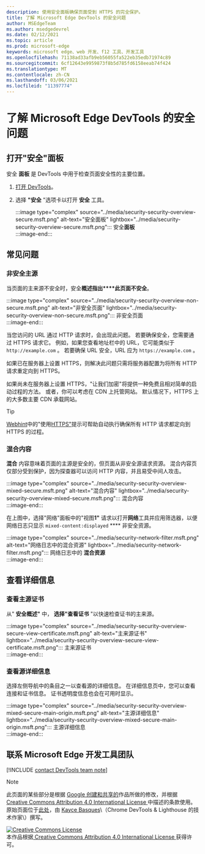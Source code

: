 ```yaml
---
description: 使用安全面板确保页面受到 HTTPS 的完全保护。
title: 了解 Microsoft Edge DevTools 的安全问题
author: MSEdgeTeam
ms.author: msedgedevrel
ms.date: 02/12/2021
ms.topic: article
ms.prod: microsoft-edge
keywords: microsoft edge、web 开发、f12 工具、开发工具
ms.openlocfilehash: 71138ad33afb9eb56055fa522eb35edb71974c89
ms.sourcegitcommit: 6cf12643e9959873f8b5d785fd6158eeab74f424
ms.translationtype: MT
ms.contentlocale: zh-CN
ms.lasthandoff: 03/06/2021
ms.locfileid: "11397774"
---
```

<!-- Copyright Kayce Basques 

   Licensed under the Apache License, Version 2.0 (the "License");
   you may not use this file except in compliance with the License.
   You may obtain a copy of the License at

       https://www.apache.org/licenses/LICENSE-2.0

   Unless required by applicable law or agreed to in writing, software
   distributed under the License is distributed on an "AS IS" BASIS,
   WITHOUT WARRANTIES OR CONDITIONS OF ANY KIND, either express or implied.
   See the License for the specific language governing permissions and
   limitations under the License.  -->  

# <a name="understand-security-issues-with-microsoft-edge-devtools"></a>了解 Microsoft Edge DevTools 的安全问题  

  

<!--Use the **Security** Panel in [Microsoft Edge DevTools][MicrosoftEdgeDevTools] to make sure HTTPS is properly implemented on a page.  Navigate to **Why HTTPS Matters** to learn why every website should be protected with HTTPS, even sites that do not handle sensitive user data.  -->  

<!--todo: add section when why-https is available -->  

## <a name="open-the-security-panel"></a>打开"安全"面板  

安全 **面板** 是 DevTools 中用于检查页面安全性的主要位置。  

1.  [打开 DevTools][DevToolsOpen]。  
1.  选择 **"安全** "选项卡以打开 **安全** 工具。  
    
    :::image type="complex" source="../media/security-security-overview-secure.msft.png" alt-text="安全面板" lightbox="../media/security-security-overview-secure.msft.png":::
       安全**面板**  
    :::image-end:::  
    
## <a name="common-problems"></a>常见问题  

### <a name="non-secure-main-origins"></a>非安全主源  

当页面的主来源不安全时，安全**概述指出****此页面不安全**。  

:::image type="complex" source="../media/security-security-overview-non-secure.msft.png" alt-text="非安全页面" lightbox="../media/security-security-overview-non-secure.msft.png":::
   非安全页面  
:::image-end:::  

当您访问的 URL 通过 HTTP 请求时，会出现此问题。  若要确保安全，您需要通过 HTTPS 请求它。  例如，如果您查看地址栏中的 URL，它可能类似于 `http://example.com` 。  若要确保 URL 安全，URL 应为 `https://example.com` 。  

如果已在服务器上设置 HTTPS，则解决此问题只需将服务器配置为将所有 HTTP 请求重定向到 HTTPS。  

如果尚未在服务器上设置 HTTPS，"让我们加密"[][LetsEncrypt]将提供一种免费且相对简单的启动过程的方法。  或者，你可以考虑在 CDN 上托管网站。  默认情况下，HTTPS 上的大多数主要 CDN 承载网站。  

> [!TIP]
> [Webhint][Webhint]中的"使用[HTTPS"][WebhintUseHttps]提示可帮助自动执行确保所有 HTTP 请求都定向到 HTTPS 的过程。  

### <a name="mixed-content"></a>混合内容  

**混合** 内容意味着页面的主源是安全的，但页面从非安全源请求资源。  混合内容页仅部分受到保护，因为探查器可以访问 HTTP 内容，并且易受中间人攻击。  

:::image type="complex" source="../media/security-security-overview-mixed-secure.msft.png" alt-text="混合内容" lightbox="../media/security-security-overview-mixed-secure.msft.png":::
   混合内容  
:::image-end:::  

在上图中，选择"网络"面板中的"视图**1"** 请求以打开**网络**工具并应用筛选器，以便网络日志只显示 `mixed-content:displayed` **** 非安全资源。  

:::image type="complex" source="../media/security-network-filter.msft.png" alt-text="网络日志中的混合资源" lightbox="../media/security-network-filter.msft.png":::
   网络日志中的 **混合资源**  
:::image-end:::  

## <a name="view-details"></a>查看详细信息  

### <a name="view-main-origin-certificate"></a>查看主源证书  

从" **安全概述"** 中， **选择"查看证书** "以快速检查证书的主来源。  

:::image type="complex" source="../media/security-security-overview-secure-view-certificate.msft.png" alt-text="主来源证书" lightbox="../media/security-security-overview-secure-view-certificate.msft.png":::
   主来源证书  
:::image-end:::  

### <a name="view-origin-details"></a>查看源详细信息  

选择左侧导航中的条目之一以查看源的详细信息。  在详细信息页中，您可以查看连接和证书信息。  证书透明度信息也会在可用时显示。  

:::image type="complex" source="../media/security-security-overview-mixed-secure-main-origin.msft.png" alt-text="主源详细信息" lightbox="../media/security-security-overview-mixed-secure-main-origin.msft.png":::
   主源详细信息  
:::image-end:::  

## <a name="getting-in-touch-with-the-microsoft-edge-devtools-team"></a>联系 Microsoft Edge 开发工具团队  

[!INCLUDE [contact DevTools team note](../includes/contact-devtools-team-note.md)]  

<!-- links -->  

[MicrosoftEdgeDevTools]: ../../devtools-guide-chromium/index.md "Microsoft Edge (Chromium) 开发人员工具|Microsoft Docs"  
[DevToolsOpen]: ../open/index.md "打开 Microsoft Edge DevTools | Microsoft Docs"  

[LetsEncrypt]: https://letsencrypt.org "让我们加密 - 免费 SSL/TLS 证书"  

[Webhint]: https://webhint.io "webhint"  
[WebhintUseHttps]: https://webhint.io/docs/user-guide/hints/hint-https-only "使用 HTTPS |webhint 文档"  

<!--[mixed]: /web/fundamentals/security/prevent-mixed-content/what-is-mixed-content ""  -->

> [!NOTE]
> 此页面的某些部分是根据 [Google 创建和共享的][GoogleSitePolicies]作品所做的修改，并根据[ Creative Commons Attribution 4.0 International License ][CCA4IL]中描述的条款使用。  
> 原始页面位于[此处](https://developers.google.com/web/tools/chrome-devtools/security/index)，由 [Kayce Basques][KayceBasques]\（Chrome DevTools \& Lighthouse 的技术作家\）撰写。  

[![Creative Commons License][CCby4Image]][CCA4IL]  
本作品根据[ Creative Commons Attribution 4.0 International License ][CCA4IL]获得许可。  

[CCA4IL]: https://creativecommons.org/licenses/by/4.0  
[CCby4Image]: https://i.creativecommons.org/l/by/4.0/88x31.png  
[GoogleSitePolicies]: https://developers.google.com/terms/site-policies  
[KayceBasques]: https://developers.google.com/web/resources/contributors/kaycebasques  
